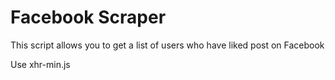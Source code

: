 # Facebook Scraper
This script allows you to get a list of users who have liked post on Facebook

Use xhr-min.js
